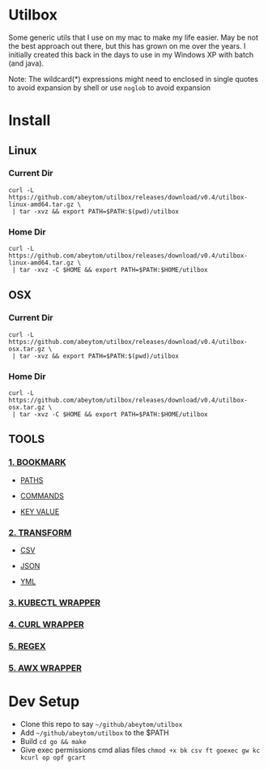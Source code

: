 # Utilbox

Some generic utils that I use on my mac to make my life easier. May be not the best approach out there, but this has
grown on me over the years. I initially created this back in the days to use in my Windows XP with batch (and java).

Note: The wildcard(*) expressions might need to enclosed in single quotes to avoid expansion by shell or use `noglob` to
avoid expansion

# Install

## Linux

### Current Dir

```
curl -L https://github.com/abeytom/utilbox/releases/download/v0.4/utilbox-linux-amd64.tar.gz \
 | tar -xvz && export PATH=$PATH:$(pwd)/utilbox
```

### Home Dir

```
curl -L https://github.com/abeytom/utilbox/releases/download/v0.4/utilbox-linux-amd64.tar.gz \
 | tar -xvz -C $HOME && export PATH=$PATH:$HOME/utilbox
```

## OSX

### Current Dir

```
curl -L https://github.com/abeytom/utilbox/releases/download/v0.4/utilbox-osx.tar.gz \
 | tar -xvz && export PATH=$PATH:$(pwd)/utilbox
```

### Home Dir

```
curl -L https://github.com/abeytom/utilbox/releases/download/v0.4/utilbox-osx.tar.gz \
 | tar -xvz -C $HOME && export PATH=$PATH:$HOME/utilbox
```

## TOOLS

### [1. BOOKMARK](docs/BOOKMARK.md)

- [PATHS](docs/BOOKMARK.md#1-paths)

- [COMMANDS](docs/BOOKMARK.md#2-commands)

- [KEY VALUE](docs/BOOKMARK.md#3-key-value)

### [2. TRANSFORM](docs/TRANSFORM.md)

 - [CSV](docs/TRANSFORM.md#1-csv)

 - [JSON](docs/TRANSFORM.md#2-json)

 - [YML](docs/TRANSFORM.md#3-yaml)

### [3. KUBECTL WRAPPER](docs/KUBECTL.md)

### [4. CURL WRAPPER](docs/CURL_WRAPPER.md)

### [5. REGEX](docs/REGEX.md)

### [5. AWX WRAPPER](docs/AWX.md)

# Dev Setup

- Clone this repo to say `~/github/abeytom/utilbox`
- Add `~/github/abeytom/utilbox` to the $PATH
- Build `cd go && make`
- Give exec permissions cmd alias files `chmod +x bk csv ft goexec gw kc kcurl op opf gcart`

